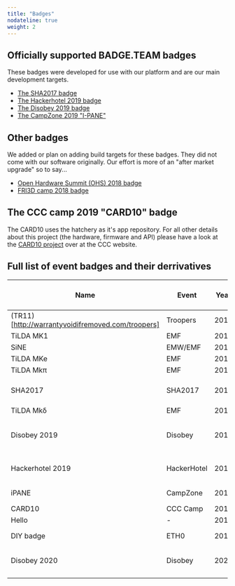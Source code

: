```yaml
---
title: "Badges"
nodateline: true
weight: 2
---
```


## Officially supported BADGE.TEAM badges
These badges were developed for use with our platform and are our main development targets.

 - [The SHA2017 badge](sha2017)
 - [The Hackerhotel 2019 badge](hackerhotel-2019)
 - [The Disobey 2019 badge](disobey-2019)
 - [The CampZone 2019 "I-PANE"](campzone-2019)

## Other badges
We added or plan on adding build targets for these badges. They did not come with our software originally. Our effort is more of an "after market upgrade" so to say...

 - [Open Hardware Summit (OHS) 2018 badge](#)
 - [FRI3D camp 2018 badge](#)

## The CCC camp 2019 "CARD10" badge

The CARD10 uses the hatchery as it's app repository. For all other details about this project (the hardware, firmware and API) please have a look at the [CARD10 project](https://card10.badge.events.ccc.de/) over at the CCC website.

## Full list of event badges and their derrivatives
| Name                                                | Event                                    | Year | Architecture | RAM         | Internal storage | Display                      | Buttons                 | Extension headers | Special features                  | ESP32 platform support | Hatchery support | Supported by BADGE.TEAM |
|-----------------------------------------------------|------------------------------------------|------|--------------|-------------|------------------|------------------------------|-------------------------|-------------------|-----------------------------------|------------------------|------------------|-------------------------|
| (TR11)[http://warrantyvoidifremoved.com/troopers]   | Troopers                                 | 2011 |              |             |                  |                              |                         |                   | Nixie tube                        |                        |                  | No                      |
| TiLDA MK1                                           | EMF                                      | 2012 |              |             |                  |                              |                         |                   |                                   |                        |                  |                         |
| SiNE                                                | EMW/EMF                                  | 2013 |              |             |                  |                              |                         |                   |                                   |                        |                  |                         |
| TiLDA MKe                                           | EMF                                      | 2014 |              |             |                  |                              |                         |                   |                                   |                        |                  |                         |
| TiLDA Mkπ                                           | EMF                                      | 2016 |              |             |                  |                              |                         |                   |                                   |                        |                  |                         |
| SHA2017                                             | SHA2017                                  | 2017 | ESP32        | 320KB       | 16MB             | 296x128 E-ink with greyscale | 9 (8 touch, 1 physical) | 1, custom         | Vibration motor                   | Yes                    | Yes              | Yes                     |
| TiLDA Mkδ                                           | EMF                                      | 2018 |              |             |                  |                              |                         |                   |                                   |                        |                  |                         |
| Disobey 2019                                        | Disobey                                  | 2019 | ESP32        | 320KB       | 16MB             | 128x64 monochrome LCD        | 6 (touch)               | 1, custom         | Atmel SAMD co-processor, infrared | Nightly build          | Yes, self-hosted | Yes                     |
| Hackerhotel 2019                                    | HackerHotel                              | 2019 | ESP32        | 320KB + 8MB | 16MB             | 296x128 E-ink with greyscale | 9 (8 touch, 1 physical) | SAO (v1), Grove   | Audio output, infrared            | Nightly build          | Yes              | Yes                     |
| iPANE                                               | CampZone                                 | 2019 | ESP32        | 320KB       | 16MB             | 32x8 LED matrix              |                         |                   |                                   |                        |                  |                         |
| CARD10                                              | CCC Camp                                 | 2019 |              |             |                  |                              |                         |                   |                                   |                        |                  |                         |
| Hello                                               | -                                        | 2019 |              |             |                  |                              |                         |                   |                                   |                        |                  |                         |
| DIY badge                                           | ETH0                                     | 2019 | -            | -           | -                | -                            | -                       | -                 | Prototyping area                  | No                     | No               | Yes                     |
| Disobey 2020                                        | Disobey                                  | 2020 | ESP32        | 320KB + 8MB | ???              | 128x64 monochrome OLED       | ???                     | SAO               | ???                               | Yes                    | Yes              | Yes                     |
|                                                     |                                          |      |              |             |                  |                              |                         |                   |                                   |                        |                  |                         |
